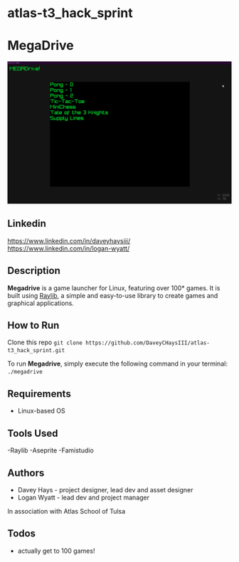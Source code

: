 # atlas-t3_hack_sprint


# MegaDrive

![MEGADRIVE](./MEGADRIVE.png)

## Linkedin

https://www.linkedin.com/in/daveyhaysiii/
https://www.linkedin.com/in/logan-wyatt/

## Description

**Megadrive** is a game launcher for Linux, featuring over 100\* games. It is built using [Raylib](https://www.raylib.com/), a simple and easy-to-use library to create games and graphical applications.

## How to Run

Clone this repo ``` git clone https://github.com/DaveyCHaysIII/atlas-t3_hack_sprint.git ```

To run **Megadrive**, simply execute the following command in your terminal:
```./megadrive```

## Requirements

- Linux-based OS

## Tools Used

-Raylib
-Aseprite
-Famistudio

## Authors

- Davey Hays  - project designer, lead dev and asset designer
- Logan Wyatt - lead dev and project manager

In association with Atlas School of Tulsa

## Todos

- actually get to 100 games!


